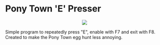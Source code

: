 # Pony Town 'E' Presser

<div align="center">
<img src="https://github.com/smolyoshino/PonyTownEPresser/blob/master/PTEP.png?raw=true"/>
</div>

Simple program to repeatedly press "E", enable with F7 and exit with F8. Created to make the Pony Town egg hunt less annoying. 
